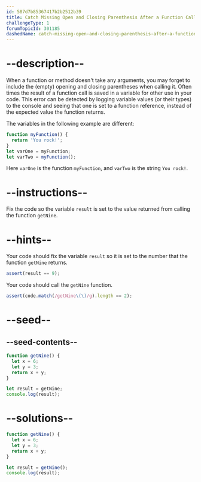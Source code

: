 ```yaml
---
id: 587d7b85367417b2b2512b39
title: Catch Missing Open and Closing Parenthesis After a Function Call
challengeType: 1
forumTopicId: 301185
dashedName: catch-missing-open-and-closing-parenthesis-after-a-function-call
---
```


# --description--

When a function or method doesn't take any arguments, you may forget to include the (empty) opening and closing parentheses when calling it. Often times the result of a function call is saved in a variable for other use in your code. This error can be detected by logging variable values (or their types) to the console and seeing that one is set to a function reference, instead of the expected value the function returns.

The variables in the following example are different:

```js
function myFunction() {
  return 'You rock!';
}
let varOne = myFunction;
let varTwo = myFunction();
```

Here `varOne` is the function `myFunction`, and `varTwo` is the string `You rock!`.

# --instructions--

Fix the code so the variable `result` is set to the value returned from calling the function `getNine`.

# --hints--

Your code should fix the variable `result` so it is set to the number that the function `getNine` returns.

```js
assert(result == 9);
```

Your code should call the `getNine` function.

```js
assert(code.match(/getNine\(\)/g).length == 2);
```

# --seed--

## --seed-contents--

```js
function getNine() {
  let x = 6;
  let y = 3;
  return x + y;
}

let result = getNine;
console.log(result);
```

# --solutions--

```js
function getNine() {
  let x = 6;
  let y = 3;
  return x + y;
}

let result = getNine();
console.log(result);
```
